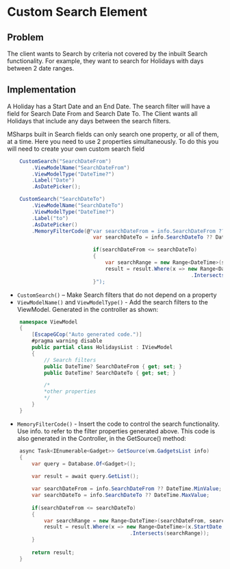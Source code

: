 # Custom Search Element

## Problem

The client wants to Search by criteria not covered by the inbuilt Search functionality. For example, they want to search for Holidays with days between 2 date ranges.

## Implementation

A Holiday has a Start Date and an End Date. The search filter will have a field for Search Date From and Search Date To. The Client wants all Holidays that include any days between the search filters.

MSharps built in Search fields can only search one property, or all of them, at a time. Here you need to use 2 properties simultaneously. To do this you will need to create your own custom search field 

```csharp
    CustomSearch("SearchDateFrom")
        .ViewModelName("SearchDateFrom")
        .ViewModelType("DateTime?")                
        .Label("Date")
        .AsDatePicker();

    CustomSearch("SearchDateTo")
        .ViewModelName("SearchDateTo")
        .ViewModelType("DateTime?")               
        .Label("to")
        .AsDatePicker()
        .MemoryFilterCode(@"var searchDateFrom = info.SearchDateFrom ?? DateTime.MinValue;
                            var searchDateTo = info.SearchDateTo ?? DateTime.MaxValue;

                            if(searchDateFrom <= searchDateTo)
                            {
                                var searchRange = new Range<DateTime>(searchDateFrom, searchDateTo);
                                result = result.Where(x => new Range<DateTime>(x.StartDate, x.EndDate)
                                                            .Intersects(searchRange));
                            }");
```

- `CustomSearch()` – Make Search filters that do not depend on a property
- `ViewModelName()` and `ViewModelType()` - Add the search filters to the ViewModel. Generated in the controller as shown:

```csharp
    namespace ViewModel
    {
        [EscapeGCop("Auto generated code.")]
        #pragma warning disable
        public partial class HolidaysList : IViewModel
        {
            // Search filters
            public DateTime? SearchDateFrom { get; set; }
            public DateTime? SearchDateTo { get; set; }

	        /*
            *other properties
            */
        }
    }
```

- `MemoryFilterCode()` - Insert the code to control the search functionality. Use info. to refer to the filter properties generated above. This code is also generated in the Controller, in the GetSource() method:

```csharp
    async Task<IEnumerable<Gadget>> GetSource(vm.GadgetsList info)
    {
        var query = Database.Of<Gadget>();
            
        var result = await query.GetList();

        var searchDateFrom = info.SearchDateFrom ?? DateTime.MinValue;
        var searchDateTo = info.SearchDateTo ?? DateTime.MaxValue;
            
        if(searchDateFrom <= searchDateTo)
        {
            var searchRange = new Range<DateTime>(searchDateFrom, searchDateTo);
            result = result.Where(x => new Range<DateTime>(x.StartDate, x.EndDate)
                                        .Intersects(searchRange));
        }
            
        return result;
    }
```
